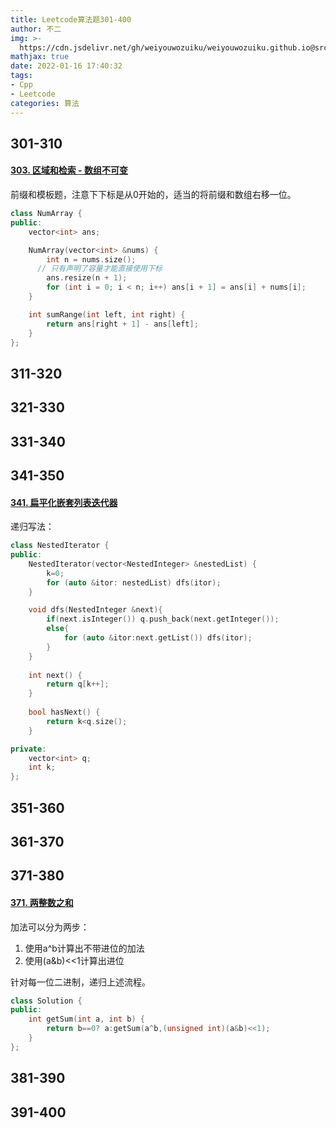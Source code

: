 ```yaml
---
title: Leetcode算法题301-400
author: 不二
img: >-
  https://cdn.jsdelivr.net/gh/weiyouwozuiku/weiyouwozuiku.github.io@src/source/_posts/PageImg/算法/Leetcode算法题301-400.jpeg
mathjax: true
date: 2022-01-16 17:40:32
tags: 
- Cpp
- Leetcode
categories: 算法
---
```


## 301-310

#### [303. 区域和检索 - 数组不可变](https://leetcode-cn.com/problems/range-sum-query-immutable/)

前缀和模板题，注意下下标是从0开始的，适当的将前缀和数组右移一位。

```cpp
class NumArray {
public:
    vector<int> ans;

    NumArray(vector<int> &nums) {
        int n = nums.size();
      // 只有声明了容量才能直接使用下标
        ans.resize(n + 1);
        for (int i = 0; i < n; i++) ans[i + 1] = ans[i] + nums[i];
    }

    int sumRange(int left, int right) {
        return ans[right + 1] - ans[left];
    }
};
```



## 311-320
## 321-330
## 331-340
## 341-350

#### [341. 扁平化嵌套列表迭代器](https://leetcode-cn.com/problems/flatten-nested-list-iterator/)

递归写法：

```cpp
class NestedIterator {
public:
    NestedIterator(vector<NestedInteger> &nestedList) {
        k=0;
        for (auto &itor: nestedList) dfs(itor);
    }

    void dfs(NestedInteger &next){
        if(next.isInteger()) q.push_back(next.getInteger());
        else{
            for (auto &itor:next.getList()) dfs(itor);
        }
    }
    
    int next() {
        return q[k++];
    }
    
    bool hasNext() {
        return k<q.size();
    }

private:
    vector<int> q;
    int k;
};
```

#### 

## 351-360
## 361-370
## 371-380

#### [371. 两整数之和](https://leetcode-cn.com/problems/sum-of-two-integers/)

加法可以分为两步：

1. 使用a^b计算出不带进位的加法
2. 使用\(a&b\)<<1计算出进位

针对每一位二进制，递归上述流程。

```cpp
class Solution {
public:
    int getSum(int a, int b) {
        return b==0? a:getSum(a^b,(unsigned int)(a&b)<<1);
    }
};
```



## 381-390
## 391-400



